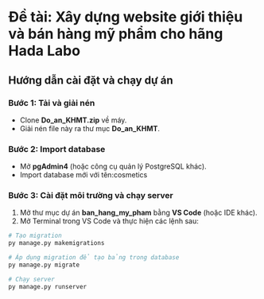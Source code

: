 # Đề tài: Xây dựng website giới thiệu và bán hàng mỹ phẩm cho hãng Hada Labo

## Hướng dẫn cài đặt và chạy dự án

### Bước 1: Tải và giải nén
- Clone **Do_an_KHMT.zip** về máy.
- Giải nén file này ra thư mục **Do_an_KHMT**.

### Bước 2: Import database
- Mở **pgAdmin4** (hoặc công cụ quản lý PostgreSQL khác).
- Import database mới với tên:cosmetics 


### Bước 3: Cài đặt môi trường và chạy server
1. Mở thư mục dự án **ban_hang_my_pham** bằng **VS Code** (hoặc IDE khác).  
2. Mở Terminal trong VS Code và thực hiện các lệnh sau:

```bash
# Tạo migration
py manage.py makemigrations

# Áp dụng migration để tạo bảng trong database
py manage.py migrate

# Chạy server
py manage.py runserver
